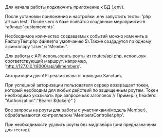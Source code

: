 Для начала работы подключить приложение к БД (.env).

После установки приложения и настройки .env запустить тесты: 'php artisan test'. После чего в базе появятся созданные мероприятия в таблице 'customevents'.

Необходимое количество создаваемых событий можно изменить в FactoryTest.php файле(по умолчанию 5).Также создадутся по одному экземпляру 'User' и 'Member'.


Для работы с API использовать роуты из routes/api.php, используя соответствующий маршрут, например, 'http://127.0.0.1:8000/api/allmembers'.

Авторизация для API реализована с помощью Sanctum.

При успешной авторизации пользователя сервер возвращает токен, который необходим для любых действий по защищенным роутам. Токен необходимо указывать при запросе как заголовок // Пример: { headers: "Authorization":"Bearer ${token}" }

Все запросы на роуты для работы с участниками(модель Member), обрабатываются контроллером 'MembersController.php'.

При необходимости удалить роуты без мидлвейра (они предназначены для тестов).


